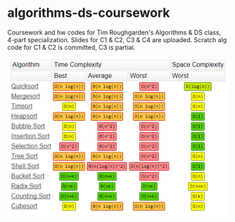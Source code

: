 # algorithms-ds-coursework
Coursework and hw codes for Tim Roughgarden's Algorithms &amp; DS class, 4-part specialization. Slides for C1 & C2, C3 & C4 are uploaded. Scratch alg code for C1 & C2 is committed, C3 is partial. 

![sorting_shorthand](sorting_types.png)
